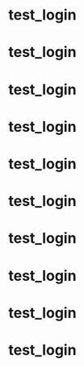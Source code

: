 # test_login
# test_login
# test_login
# test_login
# test_login
# test_login
# test_login
# test_login
# test_login
# test_login
